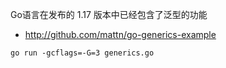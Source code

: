 Go语言在发布的 1.17 版本中已经包含了泛型的功能
- http://github.com/mattn/go-generics-example
```
go run -gcflags=-G=3 generics.go
```
